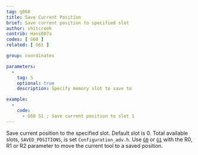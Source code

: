 ```yaml
---
tag: g060
title: Save Current Position
brief: Save current position to specified slot
author: shitcreek
contrib: Hans007a
codes: [ G60 ]
related: [ G61 ]

group: coordinates

parameters:
  -
    tag: S
    optional: true
    description: Specify memory slot to save to

example:
  -
    code:
      - G60 S1 ; Save current position to slot 1
---
```


Save current position to the specified slot. Default slot is 0. Total available slots, `SAVED_POSITIONS`, is set `Configuration_adv.h`. Use [`G0`](/docs/gcode/G000-G001.html) or [`G1`](/docs/gcode/G000-G001.html) with the R0, R1 or R2 parameter to move the current tool to a saved position.
